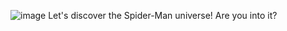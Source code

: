![image](https://github.com/user-attachments/assets/66a06151-6bc5-4687-88bd-9ce7b3e4516c)
Let's discover the Spider-Man universe! Are you into it?
